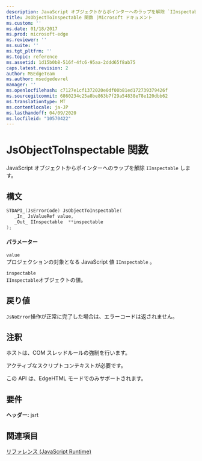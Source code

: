 ```yaml
---
description: JavaScript オブジェクトからポインターへのラップを解除 `IInspectable` します。
title: JsObjectToInspectable 関数 |Microsoft ドキュメント
ms.custom: ''
ms.date: 01/18/2017
ms.prod: microsoft-edge
ms.reviewer: ''
ms.suite: ''
ms.tgt_pltfrm: ''
ms.topic: reference
ms.assetid: 1d15b0b8-516f-4fc6-95aa-2ddd65f8ab75
caps.latest.revision: 2
author: MSEdgeTeam
ms.author: msedgedevrel
manager: ''
ms.openlocfilehash: c7127e1cf1372020e0df00b81ed172739379426f
ms.sourcegitcommit: 6860234c25a8be863b7f29a54838e78e120dbb62
ms.translationtype: MT
ms.contentlocale: ja-JP
ms.lasthandoff: 04/09/2020
ms.locfileid: "10570422"
---
```

# JsObjectToInspectable 関数
JavaScript オブジェクトからポインターへのラップを解除 `IInspectable` します。  
  
## 構文  
  
```cpp  
STDAPI_(JsErrorCode) JsObjectToInspectable(  
   _In_ JsValueRef value,  
   _Out_ IInspectable  **inspectable  
);  
```  
  
#### パラメーター  
 `value`  
 プロジェクションの対象となる JavaScript 値 `IInspectable` 。  
  
 `inspectable`  
 `IInspectable`オブジェクトの値。  
  
## 戻り値  
 `JsNoError`操作が正常に完了した場合は、エラーコードは返されません。  
  
## 注釈  
 ホストは、COM スレッドルールの強制を行います。  
  
 アクティブなスクリプトコンテキストが必要です。  
  
 この API は、EdgeHTML モードでのみサポートされます。  
  
## 要件  
 **ヘッダー:** jsrt  
  
## 関連項目  
 [リファレンス (JavaScript Runtime)](../chakra-hosting/reference-javascript-runtime.md)